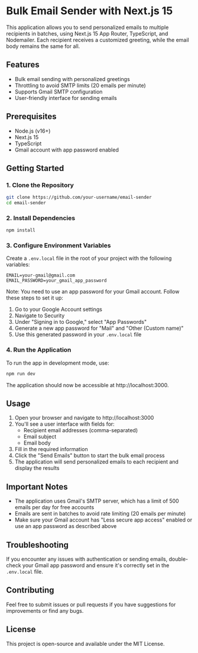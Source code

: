 # Bulk Email Sender with Next.js 15

This application allows you to send personalized emails to multiple recipients in batches, using Next.js 15 App Router, TypeScript, and Nodemailer. Each recipient receives a customized greeting, while the email body remains the same for all.

## Features

- Bulk email sending with personalized greetings
- Throttling to avoid SMTP limits (20 emails per minute)
- Supports Gmail SMTP configuration
- User-friendly interface for sending emails

## Prerequisites

- Node.js (v16+)
- Next.js 15
- TypeScript
- Gmail account with app password enabled

## Getting Started

### 1. Clone the Repository

```bash
git clone https://github.com/your-username/email-sender
cd email-sender
```

### 2. Install Dependencies

```bash
npm install
```

### 3. Configure Environment Variables

Create a `.env.local` file in the root of your project with the following variables:

```plaintext
EMAIL=your-gmail@gmail.com
EMAIL_PASSWORD=your_gmail_app_password
```

Note: You need to use an app password for your Gmail account. Follow these steps to set it up:
1. Go to your Google Account settings
2. Navigate to Security
3. Under "Signing in to Google," select "App Passwords"
4. Generate a new app password for "Mail" and "Other (Custom name)"
5. Use this generated password in your `.env.local` file

### 4. Run the Application

To run the app in development mode, use:

```bash
npm run dev
```

The application should now be accessible at http://localhost:3000.

## Usage

1. Open your browser and navigate to http://localhost:3000
2. You'll see a user interface with fields for:
   - Recipient email addresses (comma-separated)
   - Email subject
   - Email body
3. Fill in the required information
4. Click the "Send Emails" button to start the bulk email process
5. The application will send personalized emails to each recipient and display the results

## Important Notes

- The application uses Gmail's SMTP server, which has a limit of 500 emails per day for free accounts
- Emails are sent in batches to avoid rate limiting (20 emails per minute)
- Make sure your Gmail account has "Less secure app access" enabled or use an app password as described above

## Troubleshooting

If you encounter any issues with authentication or sending emails, double-check your Gmail app password and ensure it's correctly set in the `.env.local` file.

## Contributing

Feel free to submit issues or pull requests if you have suggestions for improvements or find any bugs.

## License

This project is open-source and available under the MIT License.
